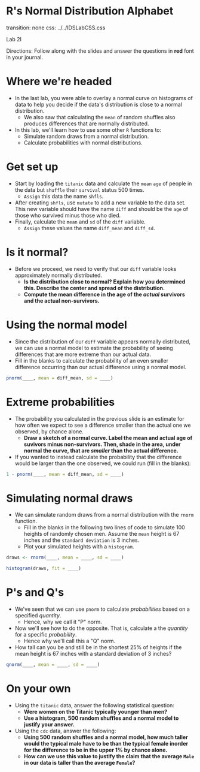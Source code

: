 R's Normal Distribution Alphabet
========================================================
transition: none
css: ../../IDSLabCSS.css

Lab 2I

Directions: Follow along with the slides and answer the questions in **red** font in your journal.
 



Where we're headed
===

- In the last lab, you were able to overlay a normal curve on histograms of data to help you decide if the data's distribution is close to a normal distribution.
    - We also saw that calculating the `mean` of random shuffles also produces differences that are normally distributed.
- In this lab, we'll learn how to use some other `R` functions to:
    - Simulate random draws from a normal distribution.
    - Calculate probabilities with normal distributions.


Get set up
===

- Start by loading the `titanic` data and calculate the `mean` `age` of people in the data but `shuffle` their `survival` status 500 times.
    - `Assign` this data the name `shfls`.
- After creating `shfls`, use `mutate` to add a new variable to the data set. This new variable should have the name `diff` and should be the `age` of those who survived minus those who died.
- Finally, calculate the `mean` and `sd` of the `diff` variable.
    - `Assign` these values the name `diff_mean` and `diff_sd`.


Is it normal?
===

- Before we proceed, we need to verify that our `diff` variable looks approximately normally distributed.
    - **Is the distribution close to normal? Explain how you determined this. Describe the center and spread of the distribution.**
    - **Compute the mean difference in the age of the _actual_ survivors and the actual non-survivors.**


Using the normal model
===

- Since the distribution of our `diff` variable appears normally distributed, we can use a normal model to estimate the probability of seeing differences that are more extreme than our actual data.
- Fill in the blanks to calculate the probability of an even smaller difference occurring than our actual difference using a normal model.

```r
pnorm(____, mean = diff_mean, sd = ____)
```


Extreme probabilities
===

- The probability you calculated in the previous slide is an estimate for how often we expect to see a difference smaller than the actual one we observed, by chance alone.
    - **Draw a sketch of a normal curve. Label the mean and actual age of suvivors minus non-survivors. Then, shade in the area, under normal the curve, that are _smaller_ than the actual difference.**
- If you wanted to instead calculate the probability that the difference would be larger than the one observed, we could run (fill in the blanks):

```r
1 - pnorm(____, mean = diff_mean, sd = ____)
```


Simulating normal draws
========================

- We can simulate random draws from a normal distribution with the `rnorm` function.
    - Fill in the blanks in the following two lines of code to simulate 100 heights of randomly chosen men. Assume the `mean` height is 67 inches and the `standard deviation` is 3 inches.  
    - Plot your simulated heights with a `histogram`.

```r
draws <- rnorm(____, mean = ____, sd = ____)
```

```r
histogram(draws, fit = ____)
```


P's and Q's
===

- We've seen that we can use `pnorm` to calculate _probabilities_ based on a specified _quantity_.
    - Hence, why we call it "P" norm.
- Now we'll see how to do the opposite. That is, calculate a the _quantity_ for a specific _probability_.
    - Hence why we'll call this a "Q" norm.
- How tall can you be and still be in the shortest 25% of heights if the mean height is 67 inches with a standard deviation of 3 inches?

```r
qnorm(____, mean = ____, sd = ____)
```




On your own
===

- Using the `titanic` data, answer the following statistical question:
    - **Were women on the Titanic typically younger than men?**
    - **Use a histogram, 500 random shuffles and a normal model to justify your answer.**
- Using the `cdc` data, answer the following:
    - **Using 500 random shuffles and a normal model, how much taller would the typical male have to be than the typical female inorder for the difference to be in the upper 1% by chance alone.**
    - **How can we use this value to justify the claim that the average `Male` in our data is taller than the average `Female`?**
